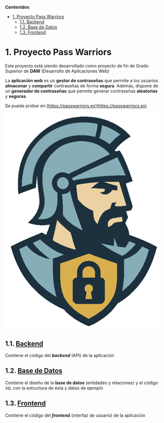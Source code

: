**Contenidos**

- [1. Proyecto Pass Warriors](#1-proyecto-pass-warriors)
    - [1.1. Backend](#11-backend)
    - [1.2. Base de Datos](#12-base-de-datos)
    - [1.3. Frontend](#13-frontend)


# 1. Proyecto Pass Warriors
Este proyecto está siendo desarrollado como proyecto de fin de Grado Superior de **DAW** (Desarrollo de Aplicaciones Web)

La **aplicación web** es un **gestor de contraseñas** que permite a los usuarios **almacenar** y **compartir** contraseñas de forma **segura**. Además, dispone de un **generador de contraseñas** que permite generar contraseñas **aleatorias** y **seguras**.

Se puede probar en [https://passwarriors.es](https://passwarriors.es)

![Pass Warriors image](./assets/pass-warriors.png)


## 1.1. [Backend](./api/README.md)
Contiene el código del ***backend*** (API) de la aplicación


## 1.2. [Base de Datos](./db/README.md)
Contiene el diseño de la **base de datos** (entidades y relaciones) y el código `SQL` con la estructura de ésta y datos de ejemplo


## 1.3. [Frontend](./frontend/README.md)
Contiene el código del ***frontend*** (interfaz de usuario) de la aplicación
